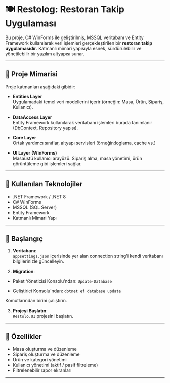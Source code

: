 # 🍽️ Restolog: Restoran Takip Uygulaması

Bu proje, C# WinForms ile geliştirilmiş, MSSQL veritabanı ve Entity Framework kullanılarak veri işlemleri gerçekleştirilen bir **restoran takip uygulamasıdır**. Katmanlı mimari yapısıyla esnek, sürdürülebilir ve yönetilebilir bir yazılım altyapısı sunar.

---

## 🧱 Proje Mimarisi

Proje katmanları aşağıdaki gibidir:

- **Entities Layer**  
  Uygulamadaki temel veri modellerini içerir (örneğin: Masa, Ürün, Sipariş, Kullanıcı).

- **DataAccess Layer**  
  Entity Framework kullanılarak veritabanı işlemleri burada tanımlanır (DbContext, Repository yapısı).

- **Core Layer**   
  Ortak yardımcı sınıflar, altyapı servisleri (örneğin:loglama, cache vs.)

- **UI Layer (WinForms)**  
  Masaüstü kullanıcı arayüzü. Sipariş alma, masa yönetimi, ürün görüntüleme gibi işlemleri sağlar.

---

## 💾 Kullanılan Teknolojiler

- .NET Framework / .NET 8
- C# WinForms
- MSSQL (SQL Server)
- Entity Framework
- Katmanlı Mimari Yapı

---

## 🚀 Başlangıç

1. **Veritabanı**:  
   `appsettings.json` içerisinde yer alan connection string'i kendi veritabanı bilgilerinizle güncelleyin.

2. **Migration**:  
 -  Paket Yöneticisi Konsolu’ndan:
`Update-Database`

 - Geliştirici Konsolu'ndan: 
`dotnet ef database update`
  
  Komutlarından birini çalıştırın.


3. **Projeyi Başlatın**:  
`Restolo.UI` projesini başlatın.

---

## 📌 Özellikler

- Masa oluşturma ve düzenleme 
- Sipariş oluşturma ve düzenleme
- Ürün ve kategori yönetimi
- Kullanıcı yönetimi (aktif / pasif filtreleme)
- Filtrelenebilir rapor ekranları

---

